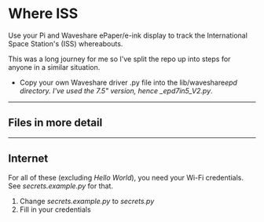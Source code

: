 # Where ISS

Use your Pi and Waveshare ePaper/e-ink display to track the International Space Station's (ISS) whereabouts.

This was a long journey for me so I've split the repo up into steps for anyone in a similar situation.

- Copy your own Waveshare driver .py file into the lib/waveshare*epd directory. I've used the 7.5" version, hence \_epd7in5_V2.py*.

---

## Files in more detail

<!-- ### Hello World

Using the Waveshare file to make sure everything works as expected.

### Hello Internet

Talk to the space station. Use secrets.py

### Hello Design

Get fonts and images working. -->

---

## Internet

For all of these (excluding _Hello World_), you need your Wi-Fi credentials. See _secrets.example.py_ for that.

1. Change _secrets.example.py_ to _secrets.py_
2. Fill in your credentials
